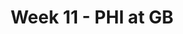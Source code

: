 ---
layout: game
title: Week 11 - PHI at GB
season: 2014
game_id: 2014_11_PHI_GB
away_team: PHI
home_team: GB
---